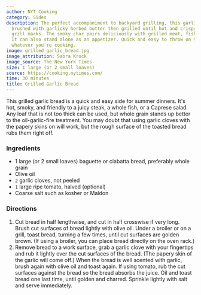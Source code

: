 ```yaml
---
author: NYT Cooking
category: Sides
description: The perfect accompaniment to backyard grilling, this garlic bread is
  brushed with garlicky herbed butter then grilled until hot and crispy with nice
  grill marks. The smoky char pairs deliciously with grilled meat, fish and veggies.
  It can also stand alone as an appetizer. Quick and easy to throw on the grill alongside
  whatever you're cooking.
image: grilled_garlic_bread.jpg
image_attribution: Sabra Krock
image_source: The New York Times
size: 1 large (or 2 small loaves)
source: https://cooking.nytimes.com/
time: 30 minutes
title: Grilled Garlic Bread
---
```

This grilled garlic bread is a quick and easy side for summer dinners. It's hot, smoky, and friendly to a juicy steak, a whole fish, or a Caprese salad. Any loaf that is not too thick can be used, but whole grain stands up better to the oil-garlic-fire treatment. You may doubt that using garlic cloves with the papery skins on will work, but the rough surface of the toasted bread rubs them right off.

### Ingredients

* 1 large (or 2 small loaves) baguette or ciabatta bread, preferably whole grain 
* Olive oil 
* `2` garlic cloves, not peeled 
* `1` large ripe tomato, halved (optional) 
* Coarse salt such as kosher or Maldon 

### Directions

1. Cut bread in half lengthwise, and cut in half crosswise if very long. Brush cut surfaces of bread lightly with olive oil. Under a broiler or on a grill, toast bread, turning a few times, until cut surfaces are golden brown. (If using a broiler, you can place bread directly on the oven rack.)
2. Remove bread to a work surface, grab a garlic clove with your fingertips and rub it lightly over the cut surfaces of the bread. (The papery skin of the garlic will come off.) When the bread is well scented with garlic, brush again with olive oil and toast again. If using tomato, rub the cut surfaces against the bread so the bread absorbs the juice. Oil and toast bread one last time, until golden and charred. Sprinkle lightly with salt and serve immediately.